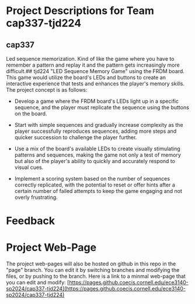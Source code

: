 # Project Descriptions for Team cap337-tjd224

## cap337
Led sequence memorization. Kind of like the game where you have to remember a pattern and replay it and the pattern gets increasingly more difficult.## tjd224
"LED Sequence Memory Game" using the FRDM board. This game would utilize the board's LEDs and buttons to create an interactive experience that tests and enhances the player's memory skills. The project concept is as follows:

* Develop a game where the FRDM board's LEDs light up in a specific sequence, and the player must replicate the sequence using the buttons on the board.

* Start with simple sequences and gradually increase complexity as the player successfully reproduces sequences, adding more steps and quicker succession to challenge the player further.

* Use a mix of the board's available LEDs to create visually stimulating patterns and sequences, making the game not only a test of memory but also of the player's ability to quickly and accurately respond to visual cues.

* Implement a scoring system based on the number of sequences correctly replicated, with the potential to reset or offer hints after a certain number of failed attempts to keep the game engaging and not overly frustrating.
# Feedback
# Project Web-Page

The project web-pages will also be hosted on github in this repo in the "page" branch. You can edit it by switching branches and modifying the files, or by pushing to the branch. Here is a link to a minmal web-page that you can edit and modify: [https://pages.github.coecis.cornell.edu/ece3140-sp2024/cap337-tjd224](https://pages.github.coecis.cornell.edu/ece3140-sp2024/cap337-tjd224)
